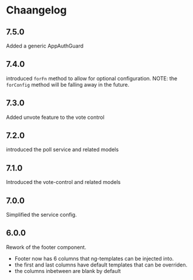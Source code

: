 # Chaangelog

## 7.5.0

Added a generic AppAuthGuard

## 7.4.0

introduced `forFn` method to allow for optional configuration.
NOTE: the `forConfig` method will be falling away in the future.

## 7.3.0

Added unvote feature to the vote control

## 7.2.0

introduced the poll service and related models

## 7.1.0

Introduced the vote-control and related models

## 7.0.0

Simplified the service config.

## 6.0.0

Rework of the footer component.

* Footer now has 6 columns that ng-templates can be injected into.
* the first and last columns have  default templates that can be overriden.
* the columns inbetween are blank by default
